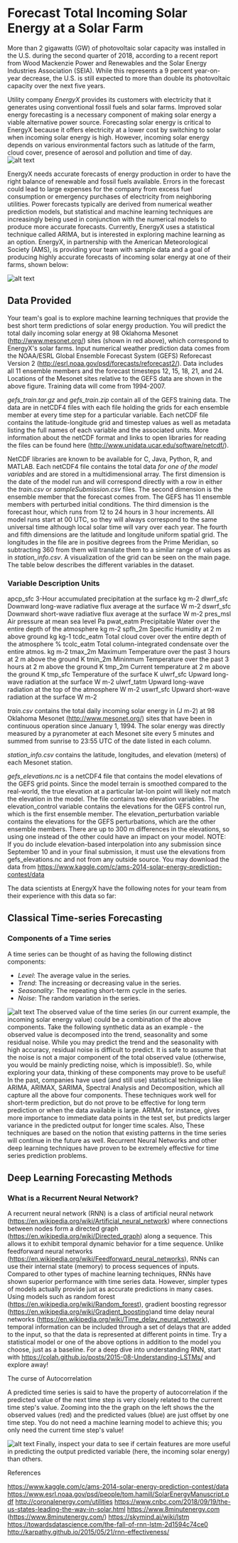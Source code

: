 # Forecast Total Incoming Solar Energy at a Solar Farm

More than 2 gigawatts (GW) of photovoltaic solar capacity was installed in the U.S. during the second quarter of 2018, according to a recent report from Wood Mackenzie Power and Renewables and the Solar Energy Industries Association (SEIA). While this represents a 9 percent year-on-year decrease, the U.S. is still expected to more than double its photovoltaic capacity over the next five years.


Utility company *EnergyX* provides its customers with electricity that it generates using conventional fossil fuels and solar farms. Improved solar energy forecasting is a necessary component of making solar energy a viable alternative power source. Forecasting solar energy is critical to EnergyX because it offers electricity at a lower cost by switching to solar when incoming solar energy is high. However, incoming solar energy depends on various environmental factors such as latitude of the farm, cloud cover, presence of aerosol and pollution and time of day.  
![alt text](Images/forecast_1.png )

EnergyX needs accurate forecasts of energy production in order to have the right balance of renewable and fossil fuels available. Errors in the forecast could lead to large expenses for the company from excess fuel consumption or emergency purchases of electricity from neighboring utilities. Power forecasts typically are derived from numerical weather prediction models, but statistical and machine learning techniques are increasingly being used in conjunction with the numerical models to produce more accurate forecasts. Currently, EnergyX uses a statistical technique called ARIMA, but is interested in exploring machine learning as an option. EnergyX, in partnership with the American Meteorological Society (AMS), is providing your team with sample data and a goal of producing highly accurate forecasts of incoming solar energy at one of their farms, shown below:

![alt text](Images/forecast_2.png )

## Data Provided

Your team's goal is to explore machine learning techniques that provide the best short term predictions of solar energy production. You will predict the total daily incoming solar energy at 98 Oklahoma Mesonet (http://www.mesonet.org/) sites (shown in red above), which correspond to EnergyX's solar farms. Input numerical weather prediction data comes from the NOAA/ESRL Global Ensemble Forecast System (GEFS) Reforecast Version 2 (http://esrl.noaa.gov/psd/forecasts/reforecast2/). Data includes all 11 ensemble members and the forecast timesteps 12, 15, 18, 21, and 24. Locations of the Mesonet sites relative to the GEFS data are shown in the above figure. Training data will come from 1994-2007. 

*gefs_train.tar.gz* and *gefs_train.zip* contain all of the GEFS training data. The data are in netCDF4 files with each file holding the grids for each ensemble member at every time step for a particular variable. Each netCDF file contains the latitude-longitude grid and timestep values as well as metadata listing the full names of each variable and the associated units. More information about the netCDF format and links to open libraries for reading the files can be found here (http://www.unidata.ucar.edu/software/netcdf/). 

NetCDF libraries are known to be available for C, Java, Python, R, and MATLAB. Each netCDF4 file contains the total data *for one of the model variables* and are stored in a multidimensional array. The first dimension is the date of the model run and will correspond directly with a row in either the *train.csv* or *sampleSubmission.csv* files. The second dimension is the ensemble member that the forecast comes from. The GEFS has 11 ensemble members with perturbed initial conditions. The third dimension is the forecast hour, which runs from 12 to 24 hours in 3 hour increments. All model runs start at 00 UTC, so they will always correspond to the same universal time although local solar time will vary over each year. The fourth and fifth dimensions are the latitude and longitude uniform spatial grid. The longitudes in the file are in positive degrees from the Prime Meridian, so subtracting 360 from them will translate them to a similar range of values as in *station_info.csv*. A visualization of the grid can be seen on the main page. The table below describes the different variables in the dataset.

### Variable	Description	Units
apcp_sfc	3-Hour accumulated precipitation at the surface	kg m-2
dlwrf_sfc	Downward long-wave radiative flux average at the surface	W m-2
dswrf_sfc	Downward short-wave radiative flux average at the surface	W m-2
pres_msl	Air pressure at mean sea level	Pa
pwat_eatm	Precipitable Water over the entire depth of the atmosphere	kg m-2
spfh_2m	Specific Humidity at 2 m above ground	kg kg-1
tcdc_eatm	Total cloud cover over the entire depth of the atmosphere	%
tcolc_eatm	Total column-integrated condensate over the entire atmos.	kg m-2
tmax_2m	Maximum Temperature over the past 3 hours at 2 m above the ground	K
tmin_2m	Mininmum Temperature over the past 3 hours at 2 m above the ground	K
tmp_2m	Current temperature at 2 m above the ground	K
tmp_sfc	Temperature of the surface	K
ulwrf_sfc	Upward long-wave radiation at the surface	W m-2
ulwrf_tatm	Upward long-wave radiation at the top of the atmosphere	W m-2
uswrf_sfc	Upward short-wave radiation at the surface	W m-2

*train.csv* contains the total daily incoming solar energy in (J m-2) at 98 Oklahoma Mesonet (http://www.mesonet.org/) sites that have been in continuous operation since January 1, 1994. The solar energy was directly measured by a pyranometer at each Mesonet site every 5 minutes and summed from sunrise to 23:55 UTC of the date listed in each column.

*station_info.csv* contains the latitude, longitudes, and elevation (meters) of each Mesonet station.

*gefs_elevations.nc* is a netCDF4 file that contains the model elevations of the GEFS grid points. Since the model terrain is smoothed compared to the real-world, the true elevation at a particular lat-lon point will likely not match the elevation in the model. The file contains two elevation variables. The elevation_control variable contains the elevations for the GEFS control run, which is the first ensemble member. The elevation_perturbation variable contains the elevations for the GEFS perturbations, which are the other ensemble members. There are up to 300 m differences in the elevations, so using one instead of the other could have an impact on your model. NOTE: If you do include elevation-based interpolation into any submission since September 10 and in your final submission, it must use the elevations from gefs_elevations.nc and not from any outside source. You may download the data from https://www.kaggle.com/c/ams-2014-solar-energy-prediction-contest/data

The data scientists at EnergyX have the following notes for your team from their experience with this data so far:

## Classical Time-series Forecasting

### Components of a Time series

A time series can be thought of as having the following distinct components:

* *Level*: The average value in the series.
* *Trend*: The increasing or decreasing value in the series.
* *Seasonality*: The repeating short-term cycle in the series.
* *Noise*: The random variation in the series.

![alt text](Images/forecast_3.png )
The observed value of the time series (in our current example, the incoming solar energy value) could be a combination of the above components. Take the following synthetic data as an example - the observed value is decomposed into the trend, seasonality and some residual noise. While you may predict the trend and the seasonality with high accuracy, residual noise is difficult to predict. It is safe to assume that the noise is not a major component of the total observed value (otherwise, you would be mainly predicting noise, which is impossible!). So, while exploring your data, thinking of these components may prove to be useful!
In the past, companies have used (and still use) statistical techniques like ARIMA, ARIMAX, SARIMA, Spectral Analysis and Decomposition, which all capture all the above four components. These techniques work well for short-term prediction, but do not prove to be effective for long term prediction or when the data available is large. ARIMA, for instance, gives more importance to immediate data points in the test set, but predicts larger variance in the predicted output for longer time scales. Also, These techniques are based on the notion that existing patterns in the time series will continue in the future as well. Recurrent Neural Networks  and other deep learning techniques have proven to be extremely effective for time series prediction problems.

## Deep Learning Forecasting Methods

### What is a Recurrent Neural Network?

A recurrent neural network (RNN) is a class of artificial neural network (https://en.wikipedia.org/wiki/Artificial_neural_network) where connections between nodes form a directed graph (https://en.wikipedia.org/wiki/Directed_graph) along a sequence. This allows it to exhibit temporal dynamic behavior for a time sequence. Unlike feedforward neural networks (https://en.wikipedia.org/wiki/Feedforward_neural_networks), RNNs can use their internal state (memory) to process sequences of inputs. Compared to other types of machine learning techniques, RNNs have shown superior performance with time series data. However, simpler types of models actually provide just as accurate predictions in many cases. Using models such as 
random forest (https://en.wikipedia.org/wiki/Random_forest), gradient boosting regressor (https://en.wikipedia.org/wiki/Gradient_boosting)and time delay neural networks (https://en.wikipedia.org/wiki/Time_delay_neural_network), temporal information can be included through a set of delays that are added to the input, so that the data is represented at different points in time. Try a statistical model or one of the above options in addition to the model you choose, just as a baseline. For a deep dive into understanding RNN, start with https://colah.github.io/posts/2015-08-Understanding-LSTMs/ and explore away!


The curse of Autocorrelation 

A predicted time series is said to have the property of autocorrelation if the predicted value of the next time step is very closely related to the current time step's value. Zooming into the the graph on the left shows the the observed values (red) and the predicted values (blue) are just offset by one time step. You do not need a machine learning model to achieve this; you only need the current time step's value!

![alt text](Images/forecast_4.png )
Finally, inspect your data to see if certain features are more useful in predicting the output predicted variable (here, the incoming solar energy) than others. 

References

https://www.kaggle.com/c/ams-2014-solar-energy-prediction-contest/data
https://www.esrl.noaa.gov/psd/people/tom.hamill/SolarEnergyManuscript.pdf
http://coronalenergy.com/utilities
https://www.cnbc.com/2018/09/19/the-us-states-leading-the-way-in-solar.html
https://www.8minutenergy.com (https://www.8minutenergy.com/)
https://skymind.ai/wiki/lstm
https://towardsdatascience.com/the-fall-of-rnn-lstm-2d1594c74ce0
http://karpathy.github.io/2015/05/21/rnn-effectiveness/
